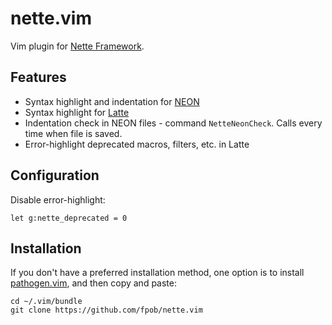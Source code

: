 nette.vim
=========

Vim plugin for [Nette Framework](https://github.com/nette/nette).

Features
--------

* Syntax highlight and indentation for [NEON](https://github.com/nette/neon)
* Syntax highlight for [Latte](https://github.com/nette/latte)
* Indentation check in NEON files - command `NetteNeonCheck`. Calls every time when file is saved.
* Error-highlight deprecated macros, filters, etc. in Latte

Configuration
-------------

Disable error-highlight:
```
let g:nette_deprecated = 0
```

Installation
------------

If you don't have a preferred installation method, one option is to install
[pathogen.vim](https://github.com/tpope/vim-pathogen), and then copy and paste:

```
cd ~/.vim/bundle
git clone https://github.com/fpob/nette.vim
```
